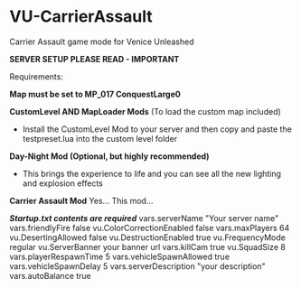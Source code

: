 # VU-CarrierAssault
Carrier Assault game mode for Venice Unleashed


**SERVER SETUP PLEASE READ - IMPORTANT**

Requirements:

**Map must be set to  MP_017 ConquestLarge0**

**CustomLevel AND MapLoader Mods**
(To load the custom map included)
- Install the CustomLevel Mod to your server and then copy and paste the testpreset.lua into the custom level folder

**Day-Night Mod (Optional, but highly recommended)**
- This brings the experience to life and you can see all the new lighting and explosion effects

**Carrier Assault Mod**
Yes... This mod...


***Startup.txt contents are required***
vars.serverName "Your server name"
vars.friendlyFire false
vu.ColorCorrectionEnabled false
vars.maxPlayers 64
vu.DesertingAllowed false
vu.DestructionEnabled true
vu.FrequencyMode regular
vu.ServerBanner your banner url
vars.killCam true
vu.SquadSize 8
vars.playerRespawnTime 5
vars.vehicleSpawnAllowed true
vars.vehicleSpawnDelay 5
vars.serverDescription "your description"
vars.autoBalance true
